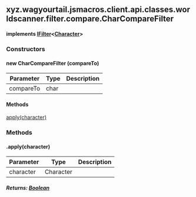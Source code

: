 

xyz.wagyourtail.jsmacros.client.api.classes.worldscanner.filter.compare.CharCompareFilter
-----------------------------------------------------------------------------------------

#### implements [IFilter](1.9.2/xyz/wagyourtail/jsmacros/client/api/classes/worldscanner/filter/api/IFilter.html)<[Character](https://docs.oracle.com/javase/8/docs/api/index.html?java/lang/Character.html)>

### Constructors

#### new CharCompareFilter (compareTo)

| Parameter | Type | Description |
|---|---|---|
| compareTo | char |  |



#### Methods

[apply(character)](#apply-Character-)



### Methods

#### .apply(character)

| Parameter | Type | Description |
|---|---|---|
| character | Character |  |

##### Returns: [Boolean](https://docs.oracle.com/javase/8/docs/api/index.html?java/lang/Boolean.html)




